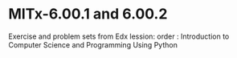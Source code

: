 # MITx-6.00.1 and 6.00.2

Exercise and problem sets from Edx lession: order : Introduction to Computer Science and Programming Using Python
